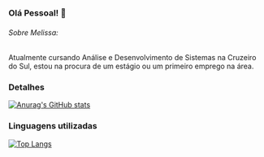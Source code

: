 ### Olá Pessoal! 👋

<!--
**Melissa-Fernanda/Melissa-Fernanda** is a ✨ _special_ ✨ repository because its `README.md` (this file) appears on your GitHub profile.

Here are some ideas to get you started:

- 🔭 I’m currently working on ...
- 🌱 I’m currently learning ...
- 👯 I’m looking to collaborate on ...
- 🤔 I’m looking for help with ...
- 💬 Ask me about ...
- 📫 How to reach me: ...
- 😄 Pronouns: ...
- ⚡ Fun fact: ...
-->
###### Sobre Melissa:
 Atualmente cursando Análise e Desenvolvimento de Sistemas na Cruzeiro do Sul, estou na procura de um estágio ou um primeiro emprego na área.
 
 ### Detalhes 
 
 [![Anurag's GitHub stats](https://github-readme-stats.vercel.app/api?username=Melissa-Fernanda&show_icons=true&theme=dark)](https://github.com/anuraghazra/github-readme-stats)
 
 ### Linguagens utilizadas
 
[![Top Langs](https://github-readme-stats.vercel.app/api/top-langs/?username=Melissa-Fernanda&layout=compact&theme=dark)](https://github.com/anuraghazra/github-readme-stats)


 
 
 

